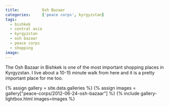 ```yaml
---
title:			Osh Bazaar
categories:		['peace corps', kyrgyzstan]
tags:
  - bishkek
  - central asia
  - kyrgyzstan
  - osh bazaar
  - peace corps
  - shopping
image:			
---
```


The Osh Bazaar in Bishkek is one of the most important shopping places in Kyrgyzstan. I live about a 10-15 minute walk from here and it is a pretty important place for me too.

{% assign gallery = site.data.galleries %}
{% assign images = gallery["peace-corps/2012-06-24-osh-bazaar"] %}
{% include gallery-lightbox.html images=images %}